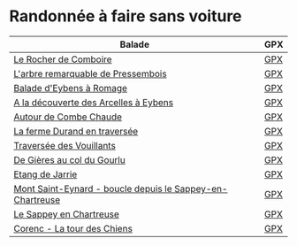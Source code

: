 # Randonnée à faire sans voiture

| Balade                                                                                                        | GPX     |
|---------------------------------------------------------------------------------------------------------------|---------|
| [Le Rocher de Comboire](https://www.grenoble-montagne.com/balade/267/779-le-rocher-de-comboire.htm) | [GPX](http://www.grenoble-montagne.com/uploads/Ballade/b9/267_532_Rocher-de-comboire.gpx) |
| [L'arbre remarquable de Pressembois](https://www.grenoble-montagne.com/balade/262/779-l-arbre-remarquable-de-pressembois.htm) | [GPX](http://www.grenoble-montagne.com/uploads/Ballade/dc/262_536_L-arbre-remarquable-de-Pressembois.gpx) |
| [Balade d'Eybens à Romage](https://www.grenoble-montagne.com/balade/261/779-balade-d-eybens-a-romage.htm) | [GPX](http://www.grenoble-montagne.com/uploads/Ballade/fe/261_511_ballade-d-Eybens-a-Romage.gpx) |
| [A la découverte des Arcelles à Eybens](https://www.grenoble-montagne.com/balade/273/779-a-la-decouverte-des-arcelles-a-eybens.htm) | [GPX](http://www.grenoble-montagne.com/uploads/Ballade/7b/273_552_decouverte-des-Arcelles-a-Eybens.gpx) |
| [Autour de Combe Chaude](https://www.grenoble-montagne.com/balade/217/779-autour-de-combe-chaude.htm) | [GPX](http://www.grenoble-montagne.com/uploads/Ballade/d6/217_779_autour-de-combe-chaude.gpx) |
| [La ferme Durand en traversée](https://www.grenoble-montagne.com/balade/270/779-la-ferme-durand-en-traversee.htm) | [GPX](http://www.grenoble-montagne.com/uploads/Ballade/27/270_680_la-ferme-durand-en-traversee.gpx) |
| [Traversée des Vouillants](https://www.grenoble-montagne.com/balade/275/779-traversee-des-vouillants.htm) | [GPX](http://www.grenoble-montagne.com/uploads/Ballade/93/275_380_Traversee-des-vouillants.gpx) |
| [De Gières au col du Gourlu](https://www.grenoble-montagne.com/balade/259/779-de-gieres-au-col-du-gourlu.htm) | [GPX](http://www.grenoble-montagne.com/uploads/Ballade/e3/259_701_De-gieres-a-col-du-gourlu.gpx) |
| [Etang de Jarrie](https://www.grenoble-montagne.com/balade/281/779-etang-de-jarrie.htm) | [GPX](http://www.grenoble-montagne.com/uploads/Ballade/d5/281_129_Etang-de-Jarrie-depuis-echirolles.gpx) |
| [Mont Saint-Eynard - boucle depuis le Sappey-en-Chartreuse](https://www.grenoble-montagne.com/balade/106/779-mont-saint-eynard-boucle-depuis-le-sappey-en-chartreuse.htm) | [GPX](http://www.grenoble-montagne.com/uploads/Ballade/95/106_931_st-eynard.gpx) |
| [Le Sappey en Chartreuse](https://www.grenoble-montagne.com/balade/284/779-le-sappey-en-chartreuse.htm) | [GPX](http://www.grenoble-montagne.com/uploads/Ballade/b9/284_275_Le-sappey-en-chartreuse.gpx) |
| [Corenc - La tour des Chiens](https://www.grenoble-montagne.com/balade/280/779-corenc-la-tour-des-chiens.htm) | [GPX](http://www.grenoble-montagne.com/uploads/Ballade/cb/280_589_Corenc-La-tour-des-chiens.gpx) |
